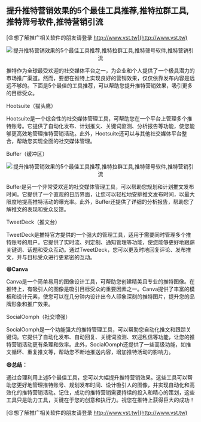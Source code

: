 ## **提升推特营销效果的5个最佳工具推荐,推特拉群工具,推特筛号软件,推特营销引流**

[😍想了解推广相关软件的朋友请登录 http://www.vst.tw](http://www.vst.tw)

 <center><img src="https://vst.tw/MP4/tuiguang/png/0.png" alt="提升推特营销效果的5个最佳工具推荐,推特拉群工具,推特筛号软件,推特营销引流"></center>

推特作为全球最受欢迎的社交媒体平台之一，为企业和个人提供了一个极具潜力的市场推广渠道。然而，要想在推特上实现良好的营销效果，仅仅依靠发布内容是远远不够的。下面是5个最佳的工具推荐，可以帮助您提升推特营销效果，吸引更多的目标受众。

Hootsuite（猫头鹰）

Hootsuite是一个综合性的社交媒体管理工具，可帮助您在一个平台上管理多个推特账号。它提供了自动化发布、计划推文、关键词监测、分析报告等功能，使您能够更高效地管理推特营销活动。此外，Hootsuite还可以与其他社交媒体平台整合，帮助您实现全面的社交媒体管理。

Buffer（缓冲区）

 <center><img src="https://vst.tw/MP4/tuiguang/png/1.png" alt="提升推特营销效果的5个最佳工具推荐,推特拉群工具,推特筛号软件,推特营销引流"></center>

Buffer是另一个非常受欢迎的社交媒体管理工具，可以帮助您规划和计划推文发布时间。它提供了一个直观的日历界面，让您可以轻松地安排推文发布时间，以最大限度地提高推特活动的曝光率。此外，Buffer还提供了详细的分析报告，帮助您了解推文的表现和受众反馈。

TweetDeck（推文台）

TweetDeck是推特官方提供的一个强大的管理工具，适用于需要同时管理多个推特账号的用户。它提供了实时流、列定制、通知管理等功能，使您能够更好地跟踪关键词、话题和受众互动。通过TweetDeck，您可以更及时地回复评论、发布推文，并与目标受众进行更紧密的互动。

**😄Canva**

Canva是一个简单易用的图像设计工具，可帮助您创建精美且专业的推特图像。在推特上，有吸引人的图像是吸引目标受众的重要因素之一。Canva提供了丰富的模板和设计元素，使您可以在几分钟内设计出令人印象深刻的推特图片，提升您的品牌形象和推广效果。

SocialOomph（社交增强）

SocialOomph是一个功能强大的推特管理工具，可以帮助您自动化推文和跟踪关键词。它提供了自动化发布、自动回复、关键词监测、欢迎私信等功能，让您的推特营销活动更有条理和效率。此外，SocialOomph还提供了一些高级功能，如推文循环、重复推文等，帮助您不断地推送内容，增加推特活动的影响力。

**😄总结：**

通过合理利用上述5个最佳工具，您可以大幅提升推特营销效果。这些工具可以帮助您更好地管理推特账号、规划发布时间、设计吸引人的图像，并实现自动化和高效化的推特营销活动。记住，成功的推特营销需要持续的投入和精心的策划，这些工具只是助力工具，关键在于您的创意和执行力。祝您在推特上获得巨大的成功！

[😍想了解推广相关软件的朋友请登录 http://www.vst.tw](http://www.vst.tw)



